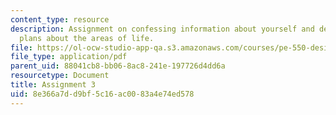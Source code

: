 ```yaml
---
content_type: resource
description: Assignment on confessing information about yourself and developing action
  plans about the areas of life.
file: https://ol-ocw-studio-app-qa.s3.amazonaws.com/courses/pe-550-designing-your-life-january-iap-2007/8e366a7dd9bf5c16ac0083a4e74ed578_assign03.pdf
file_type: application/pdf
parent_uid: 88041cb8-bb06-8ac8-241e-197726d4dd6a
resourcetype: Document
title: Assignment 3
uid: 8e366a7d-d9bf-5c16-ac00-83a4e74ed578
---
```

